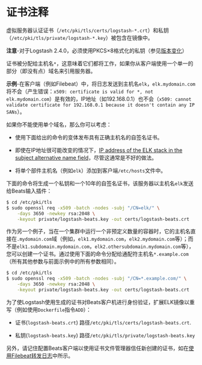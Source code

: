 # 证书注释

虚拟服务器认证证书（`/etc/pki/tls/certs/logstash-*.crt`）和私钥（`/etc/pki/tls/private/logstash-*.key`）被包含在镜像中。

**注意**-对于Logstash 2.4.0，必须使用PKCS×8格式化的私钥（参见[版本变化](../change.md)）

证书被分配给主机名`*`，这意味着它们都将工作，如果你从客户端使用一个单一的部分（即没有点）域名来引用服务器。

**示例**-在客户端（例如Filebeat）中，将日志发送到主机名`elk`，`elk.mydomain.com`将不会（产生错误：`x509: certificate is valid for *, not elk.mydomain.com`）是有效的，IP地址（如192.168.0.1）也不会（`x509: cannot validate certificate for 192.168.0.1 because it doesn't contain any IP SANs`）。

如果你不能使用单个域名，那么你可以考虑：

- 使用下面给出的命令的变体发布具有正确主机名的自签名证书。

- 即使在IP地址很可能改变的情况下，[IP address of the ELK stack in the subject alternative name field](https://github.com/elastic/logstash-forwarder/issues/221#issuecomment-48390920)，尽管这通常是不好的做法。

- 将单个部件主机名（例如`elk`）添加到客户端`/etc/hosts`文件中。

下面的命令将生成一个私钥和一个10年的自签名证书，该服务器以主机名`elk`发送给Beats输入插件：

```sh
$ cd /etc/pki/tls
$ sudo openssl req -x509 -batch -nodes -subj "/CN=elk/" \
    -days 3650 -newkey rsa:2048 \
    -keyout private/logstash-beats.key -out certs/logstash-beats.crt
```

作为另一个例子，当在一个集群中运行一个非预定义数量的容器时，它的主机名直接在`.mydomain.com`域（例如，`elk1.mydomain.com`，`elk2.mydomain.com`等）；而不是`elk1.subdomain.mydomain.com`，`elk2.othersubdomain.mydomain.com`等），您可以创建一个证书。通过使用下面的命令分配给通配符主机名`*.example.com`（所有其他参数与前面示例中的所有参数相同）。

```sh
$ cd /etc/pki/tls
$ sudo openssl req -x509 -batch -nodes -subj "/CN=*.example.com/" \
    -days 3650 -newkey rsa:2048 \
    -keyout private/logstash-beats.key -out certs/logstash-beats.crt
```

为了使Logstash使用生成的证书对Beats客户机进行身份验证，扩展ELK镜像以重写（例如使用`Dockerfile`指令`ADD`）：

- 证书(`logstash-beats.crt`) 路径`/etc/pki/tls/certs/logstash-beats.crt`.

- 私钥(`logstash-beats.key`) 路径`/etc/pki/tls/private/logstash-beats.key`

另外，请记住配置Beats客户端以使用证书文件管理器信任新创建的证书，如在[使用Filebeat转发日志](../logs/filebeat.md)中所示。